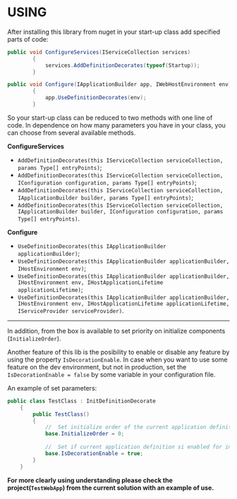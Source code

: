 # USING
After installing this library from nuget in your start-up class add specified parts of code:
```csharp
public void ConfigureServices(IServiceCollection services)
        {
            services.AddDefinitionDecorates(typeof(Startup));
        }
```
```csharp
public void Configure(IApplicationBuilder app, IWebHostEnvironment env)
        {
            app.UseDefinitionDecorates(env);
        }
```

So your start-up class can be reduced to two methods with one line of code.
In dependence on how many parameters you have in your class, you can choose from several available methods.

**ConfigureServices**
* `AddDefinitionDecorates(this IServiceCollection serviceCollection, params Type[] entryPoints)`;
* `AddDefinitionDecorates(this IServiceCollection serviceCollection,             IConfiguration configuration, params Type[] entryPoints)`;
* `AddDefinitionDecorates(this IServiceCollection serviceCollection, IApplicationBuilder builder, params Type[] entryPoints)`;
* `AddDefinitionDecorates(this IServiceCollection serviceCollection, IApplicationBuilder builder, IConfiguration configuration, params Type[] entryPoints)`.

**Configure**
* `UseDefinitionDecorates(this IApplicationBuilder applicationBuilder)`;
* `UseDefinitionDecorates(this IApplicationBuilder applicationBuilder, IHostEnvironment env)`;
* `UseDefinitionDecorates(this IApplicationBuilder applicationBuilder, IHostEnvironment env, IHostApplicationLifetime applicationLifetime)`;
* `UseDefinitionDecorates(this IApplicationBuilder applicationBuilder, IHostEnvironment env, IHostApplicationLifetime applicationLifetime, IServiceProvider serviceProvider)`.

<hr/>

In addition, from the box is available to set priority on initialize components (`InitializeOrder`).

Another feature of this lib is the posibility to enable or disable any feature by using the property `IsDecorationEnable`. In case when you want to use some feature on the dev environment, but not in production, set the `IsDecorationEnable = false` by some variable in your configuration file.

An example of set parameters:
```csharp
public class TestClass : InitDefinitionDecorate
    {
        public TestClass()
        {
            //  Set initialize order of the current application definition
            base.InitializeOrder = 0;
            
            //  Set if current application definition si enabled for intialization 
            base.IsDecorationEnable = true;
        }
    }
```

**For more clearly using understanding please check the project(`TestWebApp`) from the current solution with an example of use.**

